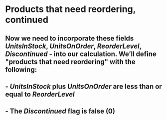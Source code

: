 # Products that need reordering, continued

## Now we need to incorporate these fields *UnitsInStock*, *UnitsOnOrder*, *ReorderLevel*, *Discontinued* - into our calculation. We’ll define "products that need reordering" with the following:
## - *UnitsInStock* plus *UnitsOnOrder* are less than or equal to *ReorderLevel*
## - The *Discontinued* flag is false (0)